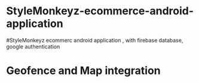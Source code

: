 # StyleMonkeyz-ecommerce-android-application
#StyleMonkeyz ecommerc android application , with firebase database, google authentication 
# Geofence and Map integration
